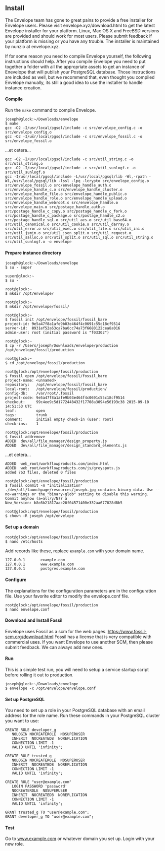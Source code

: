 ## Install
The Envelope team has gone to great pains to provide a free installer for Envelope users. Please visit envelope.xyz/download.html to get the latest Envelope installer for your platform. Linux, Mac OS X and FreeBSD versions are provided and should work for most users. Please submit feedback if your platform is missing or you have any trouble. The installer is maintained by nunzio at envelope.xyz. 

If for some reason you need to compile Envelope yourself, the following instructions should help. After you compile Envelope you need to put together a folder with all the appropriate assets to get an instance of Enevelope that will publish your PostgreSQL database. Those instructions are included as well, but we recommend that, even thought you compiled Envelope manually, its still a good idea to use the installer to handle instance creation. 

#### Compile
Run the `make` command to compile Envelope.
```
joseph@glock:~/Downloads/envelope
$ make
gcc -O2 -I/usr/local/pgsql/include -c src/envelope_config.c -o src/envelope_config.o
gcc -O2 -I/usr/local/pgsql/include -c src/envelope_fossil.c -o src/envelope_fossil.o
```
...et cetera...
```
gcc -O2 -I/usr/local/pgsql/include -c src/util_string.c -o src/util_string.o
gcc -O2 -I/usr/local/pgsql/include -c src/util_sunlogf.c -o src/util_sunlogf.o
gcc -I/usr/local/pgsql/include -L/usr/local/pgsql/lib -Wl,-rpath -Wl,/usr/local/pgsql/lib -lssl -lpq -lcrypto src/envelope_config.o src/envelope_fossil.o src/envelope_handle_auth.o src/envelope_handle_c.o src/envelope_handle_cluster.o src/envelope_handle_file.o src/envelope_handle_public.o src/envelope_handle_role.o src/envelope_handle_upload.o src/envelope_handle_webroot.o src/envelope_handle.o src/envelope_main.o src/postage_handle_auth.o src/postage_handle_c_copy.o src/postage_handle_c_fork.o src/postage_handle_c_package.o src/postage_handle_c2.o src/postage_handle_sql.o src/util_aes.o src/util_base64.o src/util_canonical.o src/util_cookie.o src/util_darray.o src/util_error.o src/util_exec.o src/util_file.o src/util_ini.o src/util_jsmin.o src/util_json_split.o src/util_request.o src/util_salloc.o src/util_split.o src/util_sql.o src/util_string.o src/util_sunlogf.o -o envelope
```

#### Prepare instance directory

```
joseph@glock:~/Downloads/envelope
$ su - super

super@glock:~
$ su -

root@glock:~
$ mkdir /opt/envelope/

root@glock:~
$ mkdir /opt/envelope/fossil/

root@glock:~
$ fossil init /opt/envelope/fossil/fossil_bare
project-id: 9e5a47f8a1afe9b03e464f4c0691c55c18cf9514
server-id:  8931ef52a63ca7ba0cc74a73f6680122cea8a016
admin-user: root (initial password is "f03302")

root@glock:~
$ cp -r /Users/joseph/Downloads/envelope/production /opt/envelope/fossil/production

root@glock:~
$ cd /opt/envelope/fossil/production

root@glock:/opt/envelope/fossil/production
$ fossil open /opt/envelope/fossil/fossil_bare
project-name: <unnamed>
repository:   /opt/envelope/fossil/fossil_bare
local-root:   /opt/envelope/fossil/production/
config-db:    /var/root/.fossil
project-code: 9e5a47f8a1afe9b03e464f4c0691c55c18cf9514
checkout:     99c4ee9c5d1772448432f17708a3094e56193c38 2015-09-10 14:51:53 UTC
leaf:         open
tags:         trunk
comment:      initial empty check-in (user: root)
check-ins:    1

root@glock:/opt/envelope/fossil/production
$ fossil addremove
ADDED  dev/all/file_manager/design_property.js
ADDED  dev/all/file_manager/design_standard_elements.js
```
...et cetera...
```
ADDED  web_root/workflowproducts.com/index.html
ADDED  web_root/workflowproducts.com/js/greyspots.js
added 763 files, deleted 0 files

root@glock:/opt/envelope/fossil/production
$ fossil commit -m "initialization"
./dev/all/launchpage/resources/joseph.jpg contains binary data. Use --no-warnings or the "binary-glob" setting to disable this warning.
Commit anyhow (a=all/y/N)? a
New_Version: b8e8b21817aac20f04571400e332aa677028d8b5

root@glock:/opt/envelope/fossil/production
$ chown -R joseph /opt/envelope
```

#### Set up a domain
```
root@glock:/opt/envelope/fossil/production
$ nano /etc/hosts
```
Add records like these, replace `example.com` with your domain name.
```
127.0.0.1       example.com
127.0.0.1       www.example.com
127.0.0.1       postgres.example.com
```

#### Configure
The explanations for the configuration parameters are in the configuration file.
Use your favorite editor to modify the envelope.conf file.
```
root@glock:/opt/envelope/fossil/production
$ nano envelope.conf
```

#### Download and Install Fossil
Envelope uses Fossil as a scm for the web pages.
https://www.fossil-scm.org/download.html
Fossil has a license that is very compatible with commercial uses. If you want Envelope to use another SCM, then please submit feedback. We can always add new ones.

#### Run
This is a simple test run, you will need to setup a service startup script before rolling it out to production.
```
joseph@glock:~/Downloads/envelope
$ envelope -c /opt/envelope/envelope.conf
```

#### Set up PostgreSQL
You need to set up a role in your PostgreSQL database with an email address for the role name.
Run these commands in your PostgreSQL cluster you want to use:
```
CREATE ROLE developer_g
   NOLOGIN NOCREATEROLE  NOSUPERUSER 
   INHERIT  NOCREATEDB  NOREPLICATION 
   CONNECTION LIMIT -1
   VALID UNTIL 'infinity';

CREATE ROLE trusted_g
   NOLOGIN NOCREATEROLE  NOSUPERUSER 
   INHERIT  NOCREATEDB  NOREPLICATION 
   CONNECTION LIMIT -1
   VALID UNTIL 'infinity';

CREATE ROLE "user@example.com"
   LOGIN PASSWORD 'password'
   NOCREATEROLE  NOSUPERUSER 
   INHERIT  NOCREATEDB  NOREPLICATION 
   CONNECTION LIMIT -1
   VALID UNTIL 'infinity';

GRANT trusted_g TO "user@example.com";
GRANT developer_g TO "user@example.com";

```

#### Test
Go to www.example.com or whatever domain you set up. Login with your new role.
